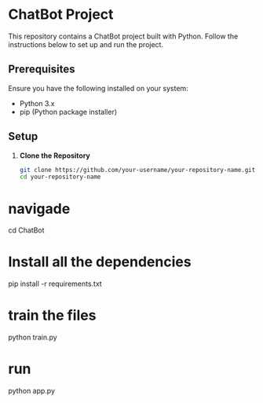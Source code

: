 # ChatBot Project

This repository contains a ChatBot project built with Python. Follow the instructions below to set up and run the project.

## Prerequisites

Ensure you have the following installed on your system:
- Python 3.x
- pip (Python package installer)

## Setup

1. **Clone the Repository**

   ```bash
   git clone https://github.com/your-username/your-repository-name.git
   cd your-repository-name

# navigade 
cd ChatBot

# Install all the dependencies
pip install -r requirements.txt

# train the files 
python train.py

# run
python app.py